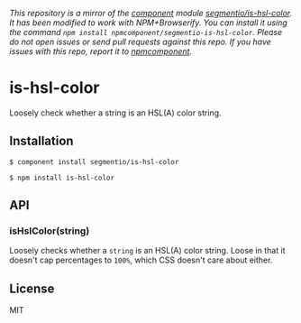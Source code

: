 *This repository is a mirror of the [component](http://component.io) module [segmentio/is-hsl-color](http://github.com/segmentio/is-hsl-color). It has been modified to work with NPM+Browserify. You can install it using the command `npm install npmcomponent/segmentio-is-hsl-color`. Please do not open issues or send pull requests against this repo. If you have issues with this repo, report it to [npmcomponent](https://github.com/airportyh/npmcomponent).*
# is-hsl-color

  Loosely check whether a string is an HSL(A) color string.

## Installation
  
```
$ component install segmentio/is-hsl-color
```
```
$ npm install is-hsl-color
```

## API

### isHslColor(string)

  Loosely checks whether a `string` is an HSL(A) color string. Loose in that it doesn't cap percentages to `100%`, which CSS doesn't care about either.

## License

  MIT
